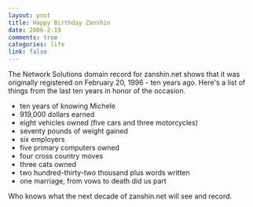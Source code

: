 ```yaml
--- 
layout: post
title: Happy Birthday Zanshin
date: 2006-2-19
comments: true
categories: life
link: false
---
```

The Network Solutions domain record for zanshin.net shows that it was originally registered on February 20, 1996 - ten years ago. Here's a list of things from the last ten years in honor of the occasion.
<ul>
<li class="il">ten years of knowing Michele</li>
<li class="il">919,000 dollars earned</li>
<li class="il">eight vehicles owned (five cars and three motorcycles)</li>
<li class="il">seventy pounds of weight gained</li>
<li class="il">six employers</li>
<li class="il">five primary computers owned</li>
<li class="il">four cross country moves</li>
<li class="il">three cats owned</li>
<li class="il">two hundred-thirty-two thousand plus words written</li>
<li class="il">one marriage, from vows to death did us part</li>
</ul>
Who knows what the next decade of zanshin.net will see and record.
